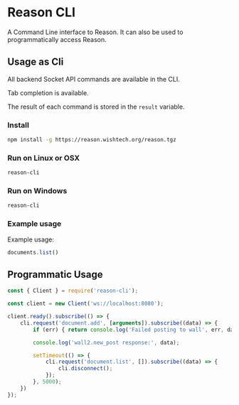 # Reason CLI

A Command Line interface to Reason. It can also be used to programmatically access Reason.

## Usage as Cli

All backend Socket API commands are available in the CLI.

Tab completion is available.

The result of each command is stored in the `result` variable.

### Install 

```sh
npm install -g https://reason.wishtech.org/reason.tgz
```

### Run on Linux or OSX

```sh
reason-cli
```

### Run on Windows

```sh
reason-cli
```

### Example usage

Example usage:

```javascript
documents.list()
```

## Programmatic Usage

```javascript
const { Client } = require('reason-cli');

const client = new Client('ws://localhost:8080');

client.ready().subscribe(() => {
    cli.request('document.add', [arguments]).subscribe((data) => {
        if (err) { return console.log('Failed posting to wall', err, data); }

        console.log('wall2.new_post response:', data);

        setTimeout(() => {
            cli.request('document.list', []).subscribe((data) => {
                cli.disconnect();
            }); 
        }, 5000);
    })
});
```

